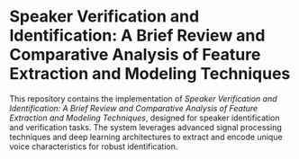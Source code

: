 # Speaker Verification and Identification: A Brief Review and Comparative Analysis of Feature Extraction and Modeling Techniques

This repository contains the implementation of *Speaker Verification and Identification: A Brief Review and Comparative Analysis of Feature Extraction and Modeling Techniques*, designed for speaker identification and verification tasks. The system leverages advanced signal processing techniques and deep learning architectures to extract and encode unique voice characteristics for robust identification.
